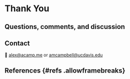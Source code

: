 # Thank You

## Questions, comments, and discussion

## Contact

📧 alex@acamp.me or amcampbell@ucdavis.edu

## References {#refs .allowframebreaks}
